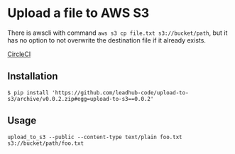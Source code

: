 Upload a file to AWS S3
=======================

There is awscli with command `aws s3 cp file.txt s3://bucket/path`, but it has no option to not overwrite the destination file if it already exists.

[CircleCI](https://circleci.com/gh/leadhub-code/upload-to-s3)


Installation
------------

```shell
$ pip install 'https://github.com/leadhub-code/upload-to-s3/archive/v0.0.2.zip#egg=upload-to-s3==0.0.2'
```


Usage
-----

```shell
upload_to_s3 --public --content-type text/plain foo.txt s3://bucket/path/foo.txt
```
